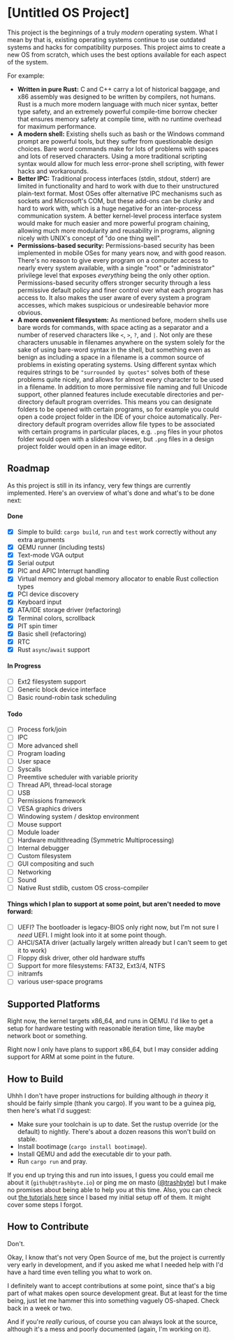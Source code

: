 # [Untitled OS Project]

This project is the beginnings of a truly *modern* operating system. What I mean by that is, existing operating systems continue to use outdated systems and hacks for compatibility purposes. This project aims to create a new OS from scratch, which uses the best options available for each aspect of the system.

For example:

 - **Written in pure Rust:** C and C++ carry a lot of historical baggage, and x86 assembly was designed to be written by compilers, not humans. Rust is a much more modern language with much nicer syntax, better type safety, and an extremely powerful compile-time borrow checker that ensures memory safety at compile time, with no runtime overhead for maximum performance.
 - **A modern shell:** Existing shells such as bash or the Windows command prompt are powerful tools, but they suffer from questionable design choices. Bare word commands make for lots of problems with spaces and lots of reserved characters. Using a more traditional scripting syntax would allow for much less error-prone shell scripting, with fewer hacks and workarounds.
 - **Better IPC:** Traditional process interfaces (stdin, stdout, stderr) are limited in functionality and hard to work with due to their unstructured plain-text format. Most OSes offer alternative IPC mechanisms such as sockets and Microsoft's COM, but these add-ons can be clunky and hard to work with, which is a huge negative for an inter-process communication system. A better kernel-level process interface system would make for much easier and more powerful program chaining, allowing much more modularity and reusability in programs, aligning nicely with UNIX's concept of "do one thing well".
 - **Permissions-based security:** Permissions-based security has been implemented in mobile OSes for many years now, and with good reason. There's no reason to give every program on a computer access to nearly every system available, with a single "root" or "administrator" privilege level that exposes *everything* being the only other option. Permissions-based security offers stronger security through a less permissive default policy and finer control over what each program has access to. It also makes the user aware of every system a program accesses, which makes suspicious or undesireable behavior more obvious.
 - **A more convenient filesystem:** As mentioned before, modern shells use bare words for commands, with space acting as a separator and a number of reserved characters like `<`, `>`, `?`, and `|`. Not only are these characters unusable in filenames anywhere on the system solely for the sake of using bare-word syntax in the shell, but something even as benign as including a space in a filename is a common source of problems in existing operating systems. Using different syntax which requires strings to be `"surrounded by quotes"` solves both of these problems quite nicely, and allows for almost every character to be used in a filename. In addition to more permissive file naming and full Unicode support, other planned features include executable directories and per-directory default program overrides. This means you can designate folders to be opened with certain programs, so for example you could open a code project folder in the IDE of your choice automatically. Per-directory default program overrides allow file types to be associated with certain programs in particular places, e.g. `.png` files in your photos folder would open with a slideshow viewer, but `.png` files in a design project folder would open in an image editor.

## Roadmap

As this project is still in its infancy, very few things are currently implemented. Here's an overview of what's done and what's to be done next:

#### Done

 - [X] Simple to build: `cargo build`, `run` and `test` work correctly without any extra arguments
 - [X] QEMU runner (including tests)
 - [X] Text-mode VGA output
 - [X] Serial output
 - [X] PIC and APIC Interrupt handling
 - [X] Virtual memory and global memory allocator to enable Rust collection types
 - [X] PCI device discovery
 - [X] Keyboard input
 - [X] ATA/IDE storage driver (refactoring)
 - [X] Terminal colors, scrollback
 - [X] PIT spin timer
 - [X] Basic shell (refactoring)
 - [X] RTC
 - [X] Rust `async`/`await` support

#### In Progress

 - [ ] Ext2 filesystem support
 - [ ] Generic block device interface
 - [ ] Basic round-robin task scheduling

#### Todo

 - [ ] Process fork/join
 - [ ] IPC
 - [ ] More advanced shell
 - [ ] Program loading
 - [ ] User space
 - [ ] Syscalls
 - [ ] Preemtive scheduler with variable priority
 - [ ] Thread API, thread-local storage
 - [ ] USB
 - [ ] Permissions framework
 - [ ] VESA graphics drivers
 - [ ] Windowing system / desktop environment
 - [ ] Mouse support
 - [ ] Module loader
 - [ ] Hardware multithreading (Symmetric Multiprocessing)
 - [ ] Internal debugger
 - [ ] Custom filesystem
 - [ ] GUI compositing and such
 - [ ] Networking
 - [ ] Sound
 - [ ] Native Rust stdlib, custom OS cross-compiler

#### Things which I plan to support at some point, but aren't needed to move forward:

 - [ ] UEFI? The bootloader is legacy-BIOS only right now, but I'm not sure I *need* UEFI. I might look into it at some point though.
 - [ ] AHCI/SATA driver (actually largely written already but I can't seem to get it to work)
 - [ ] Floppy disk driver, other old hardware stuffs
 - [ ] Support for more filesystems: FAT32, Ext3/4, NTFS
 - [ ] initramfs
 - [ ] various user-space programs

## Supported Platforms

Right now, the kernel targets x86_64, and runs in QEMU. I'd like to get a setup for hardware testing with reasonable iteration time, like maybe network boot or something.

Right now I only have plans to support x86_64, but I may consider adding support for ARM at some point in the future.

## How to Build

Uhhh I don't have proper instructions for building although *in theory* it should be fairly simple (thank you cargo). If you want to be a guinea pig, then here's what I'd suggest:

 - Make sure your toolchain is up to date. Set the rustup override (or the default) to nightly. There's about a dozen reasons this won't build on stable.
 - Install bootimage (`cargo install bootimage`).
 - Install QEMU and add the executable dir to your path.
 - Run `cargo run` and pray.

If you end up trying this and run into issues, I guess you could email me about it (`github@trashbyte.io`) or ping me on masto ([@trashbyte](https://cybre.space/@trashbyte)) but I make no promises about being able to help you at this time. Also, you can check out [the tutorials here](https://os.phil-opp.com/) since I based my initial setup off of them. It might cover some steps I forgot.

## How to Contribute

Don't.

Okay, I know that's not very Open Source of me, but the project is currently very early in development, and if you asked me what I needed help with I'd have a hard time even telling you what to work on.

I definitely want to accept contributions at some point, since that's a big part of what makes open source development great. But at least for the time being, just let me hammer this into something vaguely OS-shaped. Check back in a week or two.

And if you're *really* curious, of course you can always look at the source, although it's a mess and poorly documented (again, I'm working on it).

